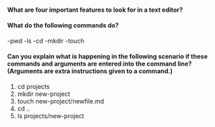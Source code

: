 #### What are four important features to look for in a text editor?
#### What do the following commands do?
-pwd
-ls
-cd
-mkdir
-touch
#### Can you explain what is happening in the following scenario if these commands and arguments are entered into the command line? (Arguments are extra instructions given to a command.)
1. cd projects
2. mkdir new-project
3. touch new-project/newfile.md
4. cd ..
5. ls projects/new-project
